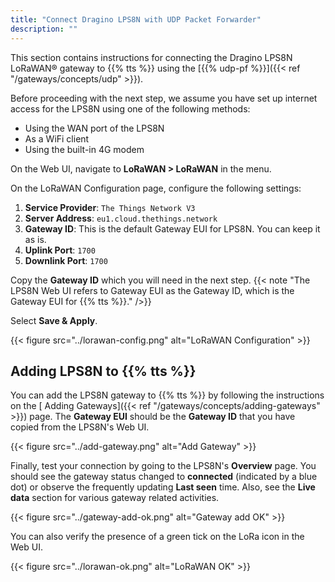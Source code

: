 ```yaml
---
title: "Connect Dragino LPS8N with UDP Packet Forwarder"
description: ""
---
```


This section contains instructions for connecting the Dragino LPS8N LoRaWAN® gateway to {{% tts %}} using the [{{% udp-pf %}}]({{< ref "/gateways/concepts/udp" >}}).

<!--more-->

Before proceeding with the next step, we assume you have set up internet access for the LPS8N using one of the following methods:

- Using the WAN port of the LPS8N
- As a WiFi client
- Using the built-in 4G modem

On the Web UI, navigate to **LoRaWAN > LoRaWAN** in the menu.

On the LoRaWAN Configuration page, configure the following settings:

1. **Service Provider**: `The Things Network V3`
2. **Server Address**: `eu1.cloud.thethings.network`
3. **Gateway ID**: This is the default Gateway EUI for LPS8N. You can keep it as is.
4. **Uplink Port**: `1700`
5. **Downlink Port**: `1700`

Copy the **Gateway ID** which you will need in the next step.
{{< note "The LPS8N Web UI refers to Gateway EUI as the Gateway ID, which is the Gateway EUI for {{% tts %}}." />}}

Select **Save & Apply**.

{{< figure src="../lorawan-config.png" alt="LoRaWAN Configuration" >}}

## Adding LPS8N to {{% tts %}}

You can add the LPS8N gateway to {{% tts %}} by following the instructions on the [ Adding Gateways]({{< ref "/gateways/concepts/adding-gateways" >}}) page. The **Gateway EUI** should be the **Gateway ID** that you have copied from the LPS8N's Web UI.

{{< figure src="../add-gateway.png" alt="Add Gateway" >}}

Finally, test your connection by going to the LPS8N's **Overview** page. You should see the gateway status changed to **connected** (indicated by a blue dot) or observe the frequently updating **Last seen** time. Also, see the **Live data** section for various gateway related activities.

{{< figure src="../gateway-add-ok.png" alt="Gateway add OK" >}}

You can also verify the presence of a green tick on the LoRa icon in the Web UI.

{{< figure src="../lorawan-ok.png" alt="LoRaWAN OK" >}}